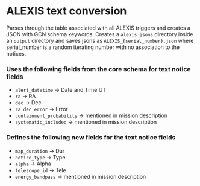 # ALEXIS text conversion

Parses through the table associated with all ALEXIS triggers and creates a JSON with GCN schema keywords. Creates a `alexis_jsons` directory inside an `output` directory and saves jsons as `ALEXIS_{serial_number}.json` where serial_number is a random iterating number with no association to the notices.

### Uses the following fields from the core schema for text notice fields
- `alert_datetime` &#8594; Date and Time UT
- `ra` &#8594; RA
- `dec` &#8594; Dec
- `ra_dec_error` &#8594; Error
- `containment_probability` &#8594; mentioned in mission description
- `systematic_included` &#8594; mentioned in mission description

### Defines the following new fields for the text notice fields
- `map_duration` &#8594; Dur
- `notice_type` &#8594; Type
- `alpha` &#8594; Alpha
- `telescope_id` &#8594; Tele
- `energy_bandpass` &#8594;  mentioned in mission description
